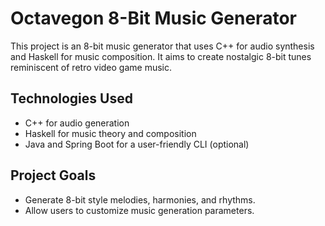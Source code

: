 # Octavegon 8-Bit Music Generator

This project is an 8-bit music generator that uses C++ for audio synthesis and Haskell for music composition. It aims to create nostalgic 8-bit tunes reminiscent of retro video game music.

## Technologies Used

- C++ for audio generation
- Haskell for music theory and composition
- Java and Spring Boot for a user-friendly CLI (optional)

## Project Goals

- Generate 8-bit style melodies, harmonies, and rhythms.
- Allow users to customize music generation parameters.
